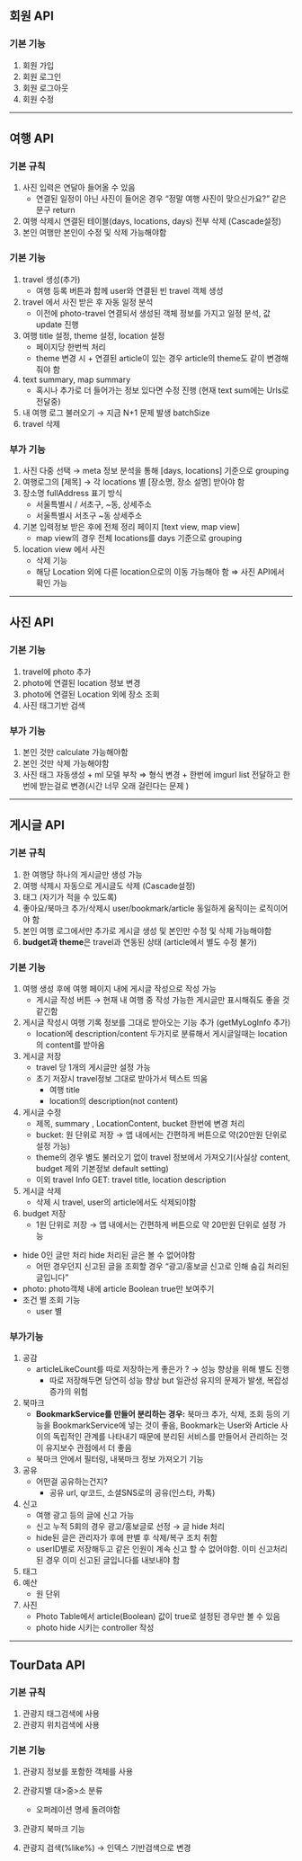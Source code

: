 ## 회원 API

### 기본 기능

1. 회원 가입
2. 회원 로그인
3. 회원 로그아웃
4. 회원 수정

 

---

## 여행 API

### 기본 규칙

1. 사진 입력은 연달아 들어올 수 있음
    - 연결된 일정이 아닌 사진이 들어온 경우 “정말 여행 사진이 맞으신가요?” 같은 문구 return
2. 여행 삭제시 연결된 테이블(days, locations, days) 전부 삭제 (Cascade설정) 
3. 본인 여행만 본인이 수정 및 삭제 가능해야함 

### 기본 기능

1. travel 생성(추가) 
    - 여행 등록 버튼과 함께 user와 연결된 빈 travel 객체 생성
2. travel 에서 사진 받은 후 자동 일정 분석 
    - 이전에 photo-travel 연결되서 생성된 객체 정보를 가지고 일정 분석, 값 update 진행
3. 여행 title 설정, theme 설정, location 설정 
    - 페이지당 한번씩 처리
    - theme 변경 시 + 연결된 article이 있는 경우 article의 theme도 같이 변경해줘야 함
4. text summary, map summary 
    - 혹시나 추가로 더 들어가는 정보 있다면 수정 진행 (현재 text sum에는 Urls로 전달중)
5. 내 여행 로그 불러오기  →  지금  N+1 문제 발생 batchSize
6. travel 삭제

### 부가 기능

1. 사진 다중 선택 → meta 정보 분석을 통해 [days, locations] 기준으로 grouping
2. 여행로그의 [제목] → 각 locations 별 [장소명, 장소 설명] 받아야 함 
3. 장소명 fullAddress 표기 방식 
    - 서울특별시 / 서초구, ~동, 상세주소
    - 서울특별시 서초구 ~동 상세주소
4. 기본 입력정보 받은 후에 전체 정리 페이지 [text view, map view]
    - map view의 경우 전체 locations를 days 기준으로 grouping
5. location view 에서 사진
    - 삭제 기능
    - 해당 Location 외에 다른 location으로의 이동 가능해야 함 ⇒ 사진 API에서 확인 가능

---

## 사진 API

### 기본 기능

1. travel에 photo 추가  
2. photo에 연결된 location 정보 변경 
3. photo에 연결된 Location 외에 장소 조회 
4. 사진 태그기반 검색 

### 부가 기능

1. 본인 것만 calculate 가능해야함 
2. 본인 것만 삭제 가능해야함 
3. 사진 태그 자동생성 + ml 모델 부착 ⇒ 형식 변경 + 한번에 imgurl list 전달하고 한번에 받는걸로 변경(시간 너무 오래 걸린다는 문제 ) 

---

## **게시글 API**

### 기본 규칙

1. 한 여행당 하나의 게시글만 생성 가능   
2. 여행 삭제시 자동으로 게시글도 삭제 (Cascade설정)   
3. 태그 (자기가 적을 수 있도록) 
4. 좋아요/북마크 추가/삭제시 user/bookmark/article 동일하게 움직이는 로직이어야 함 
5. 본인 여행 로그에서만 추가로 게시글 생성 및 본인만 수정 및 삭제 가능해야함 
6. **budget과 theme**은 travel과 연동된 상태 (article에서 별도 수정 불가) 

### 기본 기능

1. 여행 생성 후에 여행 페이지 내에 게시글 작성으로 작성 가능 
    - 게시글 작성 버튼 → 현재 내 여행 중 작성 가능한 게시글만 표시해줘도 좋을 것 같긴함
2. 게시글 작성시 여행 기록 정보를 그대로 받아오는 기능 추가 (getMyLogInfo 추가) 
    - location에 description/content 두가지로 분류해서 게시글일때는 location의 content를 받아옴
3. 게시글 저장  
    - travel 당 1개의 게시글만 설정 가능
    - 초기 저장시 travel정보 그대로 받아가서 텍스트 띄움
        - 여행 title
        - location의 description(not content)
4. 게시글 수정 
    - 제목, summary , LocationContent, bucket 한번에 변경 처리
    - bucket: 원 단위로 저장 → 앱 내에서는 간편하게 버튼으로 약(20만원 단위로 설정 가능)
    - theme의 경우 별도 불러오기 없이 travel 정보에서 가져오기(사실상 content, budget 제외 기본정보 default setting)
    - 이외 travel Info GET: travel title, location description
5. 게시글 삭제  
    - 삭제 시 travel, user의 article에서도 삭제되야함
6. budget 저장 
    - 1원 단위로 저장 → 앱 내에서는 간편하게 버튼으로 약 20만원 단위로 설정 가능
- hide 0인 글만 처리 hide 처리된 글은 볼 수 없어야함
    - 어떤 경우던지 신고된 글을 조회할 경우 “광고/홍보글 신고로 인해 숨김 처리된 글입니다”
- photo: photo객체 내에 article Boolean true만 보여주기
- 조건 별 조회 기능
    - user 별

### 부가기능

1. 공감
    - articleLikeCount를 따로 저장하는게 좋은가 ? → 성능 향상을 위해 별도 진행
        - 따로 저장해두면 당연히 성능 향상 but 일관성 유지의 문제가 발생, 복잡성 증가의 위험
2. 북마크 
    - **BookmarkService를 만들어 분리하는 경우:** 북마크 추가, 삭제, 조회 등의 기능을 BookmarkService에 넣는 것이 좋음, Bookmark는 User와 Article 사이의 독립적인 관계를 나타내기 때문에 분리된 서비스를 만들어서 관리하는 것이 유지보수 관점에서 더 좋음
    - 북마크 안에서 필터링, 내북마크 정보 가져오기 기능
3. 공유
    - 어떤걸 공유하는건지?
        - 공유 url, qr코드, 소셜SNS로의 공유(인스타, 카톡)
4. 신고
    - 여행 광고 등의 글에 신고 가능
    - 신고 누적 5회의 경우 광고/홍보글로 선정 → 글 hide 처리
    - hide된 글은 관리자가 후에 판별 후 삭제/복구 조치 취함
    - userID별로 저장해두고 같은 인원이 계속 신고 할  수 없어야함. 이미 신고처리된 경우 이미 신고된 글입니다를 내보내야 함
5. 태그 
6. 예산
    - 원 단위
7. 사진 
    - Photo Table에서 article(Boolean) 값이 true로 설정된 경우만 볼 수 있음
    - photo hide 시키는 controller 작성
        
        

---

## TourData API

### 기본 규칙

1. 관광지 태그검색에 사용
2. 관광지 위치검색에 사용

### 기본 기능

1. 관광지 정보를 포함한 객체를 사용 
2. 관광지별 대>중>소 분류 
    - 오퍼레이션 명세 돌려야함

1. 관광지 북마크 기능 
2. 관광지 검색(%like%) → 인덱스 기반검색으로 변경
